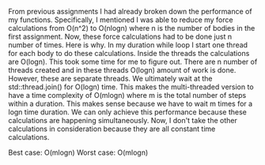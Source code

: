 From previous assignments I had already broken down the performance of my functions. Specifically, I mentioned I was able to reduce my force calculations from O(n^2) to O(nlogn) where n is the number of bodies in the first assignment. Now, these force calculations had to be done just n number of times. Here is why. In my duration while loop I start one thread for each body to do these calculations. Inside the threads the calculations are O(logn). This took some time for me to figure out. There are n number of threads created and in these threads O(logn) amount of work is done. However, these are separate threads. We ultimately wait at the std::thread.join() for O(logn) time. This makes the multi-threaded version to have a time complexity of O(mlogn) where m is the total number of steps within a duration. This makes sense because we have to wait m times for a logn time duration. We can only achieve this performance because these calculations are happening simultaneously. Now, I don't take the other calculations in consideration because they are all constant time calculations.

Best case: O(mlogn)
Worst case: O(mlogn)